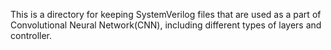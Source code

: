 This is a directory for keeping SystemVerilog files that are used as a part of Convolutional Neural Network(CNN), including different types of layers and controller.
